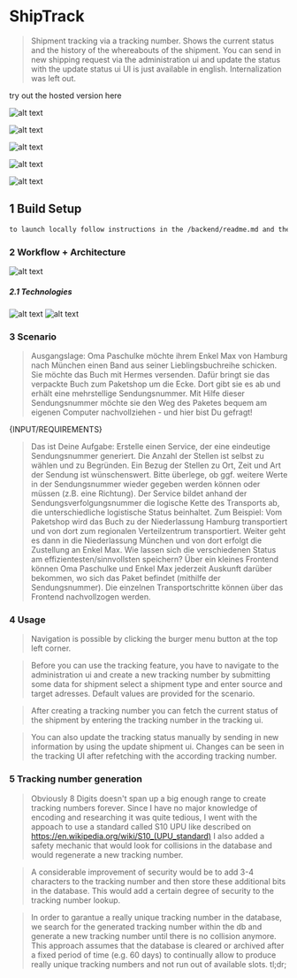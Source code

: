 # ShipTrack

> Shipment tracking via a tracking number. Shows the current status and the history of the whereabouts of the shipment. 
> You can send in new shipping request via the administration ui and update the status with the update status ui
> UI is just available in english. Internalization was left out.

try out the hosted version here

![alt text](https://raw.githubusercontent.com/konstantinsteinmiller/shipment-tracking/master/images/shiptrack-search.PNG)

![alt text](https://raw.githubusercontent.com/konstantinsteinmiller/shipment-tracking/master/images/shiptrack-tracking-globe.PNG)

![alt text](https://raw.githubusercontent.com/konstantinsteinmiller/shipment-tracking/master/images/shiptrack-tracking.PNG)

![alt text](https://raw.githubusercontent.com/konstantinsteinmiller/shipment-tracking/master/images/shiptrack-update.PNG)

![alt text](https://raw.githubusercontent.com/konstantinsteinmiller/shipment-tracking/master/images/shiptrack-admin.PNG)

## 1 Build Setup
``` bash
to launch locally follow instructions in the /backend/readme.md and the /fronend/readme.md
```

### 2 Workflow + Architecture

![alt text](https://raw.githubusercontent.com/konstantinsteinmiller/shipment-tracking/master/images/shiptrack.jpg)

##### 2.1 Technologies
![alt text](https://raw.githubusercontent.com/konstantinsteinmiller/shipment-tracking/master/images/MEVN.PNG)
![alt text](https://raw.githubusercontent.com/konstantinsteinmiller/shipment-tracking/master/images/vuetify.PNG)

>

### 3 Scenario

>Ausgangslage: Oma Paschulke möchte ihrem Enkel Max von Hamburg nach München einen Band aus seiner Lieblingsbuchreihe schicken. Sie möchte das Buch mit Hermes versenden. Dafür bringt sie das verpackte Buch zum Paketshop um die Ecke. Dort gibt sie es ab und erhält eine mehrstellige Sendungsnummer.
 Mit Hilfe dieser Sendungsnummer möchte sie den Weg des Paketes bequem am eigenen Computer nachvollziehen - und hier bist Du gefragt!
 
 {INPUT/REQUIREMENTS}
 
> Das ist Deine Aufgabe:
 Erstelle einen Service, der eine eindeutige Sendungsnummer generiert. Die Anzahl der Stellen ist selbst zu wählen und zu Begründen. Ein Bezug der Stellen zu Ort, Zeit und Art der Sendung ist wünschenswert. Bitte überlege, ob ggf. weitere Werte in der Sendungsnummer wieder gegeben werden können oder müssen (z.B. eine Richtung).
 Der Service bildet anhand der Sendungsverfolgungsnummer die logische Kette des Transports ab, die unterschiedliche logistische Status beinhaltet.
 Zum Beispiel: Vom Paketshop wird das Buch zu der Niederlassung Hamburg transportiert und von dort zum regionalen Verteilzentrum transportiert. Weiter geht es dann in die Niederlassung München und von dort erfolgt die Zustellung an Enkel Max.
 Wie lassen sich die verschiedenen Status am effizientesten/sinnvollsten speichern?
 Über ein kleines Frontend können Oma Paschulke und Enkel Max jederzeit Auskunft darüber bekommen, wo sich das Paket befindet (mithilfe der Sendungsnummer). Die einzelnen Transportschritte können über das Frontend nachvollzogen werden.

### 4 Usage
> Navigation is possible by clicking the burger menu button at the top left corner.

> Before you can use the tracking feature, you have to navigate to the administration ui 
and create a new tracking number by submitting some data for shipment
select a shipment type and enter source and target adresses.
Default values are provided for the scenario.

> After creating a tracking number you can fetch the current status of the shipment by entering the
tracking number in the tracking ui.

> You can also update the tracking status manually by sending in new information by using the update shipment ui.
Changes can be seen in the tracking UI after refetching with the according tracking number.


### 5 Tracking number generation
> Obviously 8 Digits doesn't span up a big enough range to create tracking numbers forever.
Since I have no major knowledge of encoding and researching it was quite tedious,
I went with the appoach to use a standard called S10 UPU
like described on https://en.wikipedia.org/wiki/S10_(UPU_standard)
I also added a safety mechanic that would look for collisions in the database
and would regenerate a new tracking number.

>A considerable improvement of security would be to add 3-4 characters to the
tracking number and then store these additional bits in the database.
This would add a certain degree of security to the tracking number lookup.

>In order to garantue a really unique tracking number in the database, we search for
the generated tracking number within the db and generate a new tracking number
until there is no collision anymore. This approach assumes that the
database is cleared or archived after a fixed period of time (e.g. 60 days) to continually allow to
produce really unique tracking numbers and not run out of available slots.
tl;dr;
